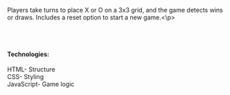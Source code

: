 <p>Players take turns to place X or O on a 3x3 grid, and the game detects wins or draws. Includes a reset option to start a new game.<\p>

<br><br>
<h4>Technologies:</h4>
HTML- Structure <br>
CSS- Styling <br>
JavaScript- Game logic 
